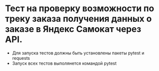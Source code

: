 ﻿# Тест на проверку возможности по треку заказа получения данных о заказе в Яндекс Самокат через API.
- Для запуска тестов должны быть установлены пакеты pytest и requests
- Запуск всех тестов выполянется командой pytest